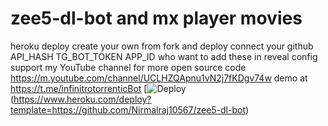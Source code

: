 # zee5-dl-bot and mx player movies
heroku deploy create your own from fork and deploy connect your github
API_HASH
TG_BOT_TOKEN
APP_ID
who want to add these in reveal config
support my YouTube channel for more open source code 
https://m.youtube.com/channel/UCLHZQApnu1vN2j7fKDgv74w
demo at https://t.me/infinitrotorrenticBot
[![Deploy](https://www.herokucdn.com/deploy/button.svg)(https://www.heroku.com/deploy?template=https://github.com/Nirmalraj10567/zee5-dl-bot)
